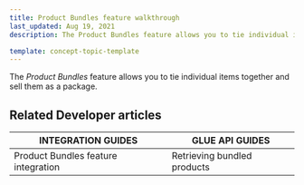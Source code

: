 ```yaml
---
title: Product Bundles feature walkthrough
last_updated: Aug 19, 2021
description: The Product Bundles feature allows you to tie individual items together and sell them as a package.

template: concept-topic-template
---
```


The _Product Bundles_ feature allows you to tie individual items together and sell them as a package.

<!--
To learn more about the feature and to find out how end users use it, see [Product Bundles feature overview](https://documentation.spryker.com/docs/product-bundles-feature-overview) for business users.
-->

## Related Developer articles

INTEGRATION GUIDES | GLUE API GUIDES  |
|---------|---------|
|Product Bundles feature integration  |Retrieving bundled products |
